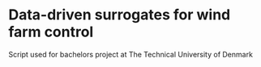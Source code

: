 # Data-driven surrogates for wind farm control
 Script used for bachelors project at The Technical University of Denmark
